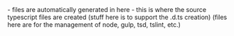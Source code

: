 <root>
	<src>
		<js> - files are automatically generated in here
		<ts> - this is where the source typescript files are created
	<typings>
		(stuff here is to support the .d.ts creation)
	(files here are for the management of node, gulp, tsd, tslint, etc.)